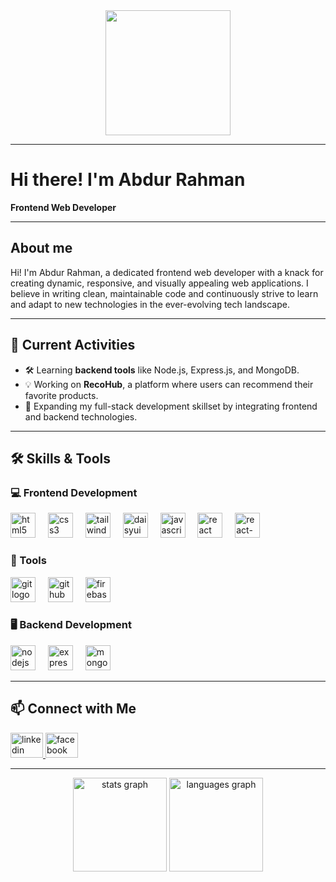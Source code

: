 <div align="center">
  <img height="200" src="https://i.ibb.co.com/jvkjJgB/Black-Minimal-Motivation-Quote-Linked-In-Banner.png"  />
</div>

---

# Hi there! I'm Abdur Rahman

**Frontend Web Developer**

---

## About me

Hi! I'm Abdur Rahman, a dedicated frontend web developer with a knack for creating dynamic, responsive, and visually appealing web applications. I believe in writing clean, maintainable code and continuously strive to learn and adapt to new technologies in the ever-evolving tech landscape.

---

## 🔭 Current Activities

- 🛠️ Learning **backend tools** like Node.js, Express.js, and MongoDB.
- 💡 Working on **RecoHub**, a platform where users can recommend their favorite products.
- 🚀 Expanding my full-stack development skillset by integrating frontend and backend technologies.

---

## 🛠️ Skills & Tools

### 💻 Frontend Development  
<div align="left">
  <img src="https://cdn.jsdelivr.net/gh/devicons/devicon/icons/html5/html5-original.svg" height="40" alt="html5 logo"  />
  <img width="12" />
  <img src="https://cdn.jsdelivr.net/gh/devicons/devicon/icons/css3/css3-original.svg" height="40" alt="css3 logo"  />
  <img width="12" />
  <img src="https://www.vectorlogo.zone/logos/tailwindcss/tailwindcss-icon.svg" height="40" alt="tailwindcss logo"  />
  <img width="12" />
  <img src="https://images.seeklogo.com/logo-png/55/1/daisyui-logo-png_seeklogo-554509.png?v=1958511641113264352" height="40" alt="daisyui logo"  />
  <img width="12" />
  <img src="https://cdn.jsdelivr.net/gh/devicons/devicon/icons/javascript/javascript-original.svg" height="40" alt="javascript logo"  />
  <img width="12" />
  <img src="https://cdn.jsdelivr.net/gh/devicons/devicon/icons/react/react-original.svg" height="40" alt="react logo"  />
  <img width="12" />
  <img src="https://www.svgrepo.com/show/354262/react-router.svg" height="40" alt="react-router logo"  />
</div>

### 🔧 Tools
<div align="left">
  <img src="https://cdn.jsdelivr.net/gh/devicons/devicon/icons/git/git-original.svg" height="40" alt="git logo"  />
  <img width="12" />
  <img src="https://cdn.jsdelivr.net/gh/devicons/devicon/icons/github/github-original.svg" height="40" alt="github logo"  />
  <img width="12" />
  <img src="https://brandeps.com/logo-download/F/Firebase-logo-vector-02.svg" height="40" alt="firebase logo"  />
</div>

### 🖥️ Backend Development  
<div align="left">
  <img src="https://cdn.jsdelivr.net/gh/devicons/devicon/icons/nodejs/nodejs-original.svg" height="40" alt="nodejs logo"  />
  <img width="12" />
  <img src="https://cdn.jsdelivr.net/gh/devicons/devicon/icons/express/express-original.svg" height="40" alt="express logo"  />
  <img width="12" />
  <img src="https://cdn.jsdelivr.net/gh/devicons/devicon/icons/mongodb/mongodb-original.svg" height="40" alt="mongodb logo"  />
</div>

---

## 📫 Connect with Me
<div align="left">
  <a href="https://www.linkedin.com/in/abdurrahmansoftlinkbd" target="_blank">
    <img src="https://raw.githubusercontent.com/maurodesouza/profile-readme-generator/master/src/assets/icons/social/linkedin/default.svg" width="52" height="40" alt="linkedin logo"  />
  </a>
  <a href="https://www.facebook.com/abdurrahmansoftlinkbd" target="_blank">
    <img src="https://raw.githubusercontent.com/maurodesouza/profile-readme-generator/master/src/assets/icons/social/facebook/default.svg" width="52" height="40" alt="facebook logo"  />
  </a>
</div>

---

<div align="center">
  <img src="https://github-readme-stats.vercel.app/api?username=abdurrahmansoftlinkbd&hide_title=false&hide_rank=false&show_icons=true&include_all_commits=true&count_private=true&disable_animations=false&theme=dracula&locale=en&hide_border=false&order=1" height="150" alt="stats graph"  />
  <img src="https://github-readme-stats.vercel.app/api/top-langs?username=abdurrahmansoftlinkbd&locale=en&hide_title=false&layout=compact&card_width=320&langs_count=5&theme=dracula&hide_border=false&order=2" height="150" alt="languages graph"  />
</div>
